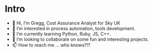 # Intro

- 👋 Hi, I’m Gregg, Cost Assurance Analyst for Sky UK
- 👀 I’m interested in process automation, tools development.
- 🌱 I’m currently learning Python, Ruby, JS, C++.
- 💞️ I’m looking to collaborate on some fun and interesting projects.
- 📫 How to reach me ... who knows?!?

<!---
gregg-brown-skyuk/gregg-brown-skyuk is a ✨ special ✨ repository because its `README.md` (this file) appears on your GitHub profile.
You can click the Preview link to take a look at your changes.
--->
